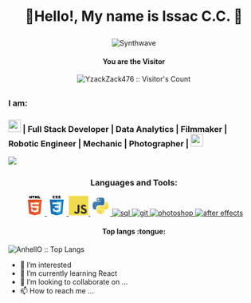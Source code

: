 # <p align="center">👋Hello!, My name is Issac C.C. 👋</p>
<p align="center"><img src="https://thumbs.gfycat.com/GoodnaturedFondGaur-size_restricted.gif" alt="Synthwave" height="300" width="500"></p>

<!-- Numero de visita -->
<h4 align="center">You are the Visitor</h4>
<p align="center"><img src="https://profile-counter.glitch.me/{YzackZack476}/count.svg" alt="YzackZack476 :: Visitor's Count" /></p>

<!-- Mi descripcion -->
## <h3>I am:</h3>
### <img width="25" height="25" src="https://user-images.githubusercontent.com/98198234/201503530-590c9cd2-7486-40a4-a135-5af71dbd285b.png"/> | Full Stack Developer | Data Analytics | Filmmaker | Robotic Engineer | Mechanic | Photographer | <img width="25" height="25" src="https://user-images.githubusercontent.com/98198234/201503530-590c9cd2-7486-40a4-a135-5af71dbd285b.png"/> 

<!-- Barra de separacion -->
<img src="https://user-images.githubusercontent.com/73097560/115834477-dbab4500-a447-11eb-908a-139a6edaec5c.gif">
<br/>

<!-- Skills con programas -->
<h3 align="center">Languages and Tools:</h3>

<p align="center"> 
  <a href="https://www.w3.org/html/" target="_blank"> 
    <img src="https://raw.githubusercontent.com/devicons/devicon/master/icons/html5/html5-original-wordmark.svg" alt="html5" width="40" height="40"/> 
  </a>
  <a href="https://www.w3schools.com/css/" target="_blank"> 
    <img src="https://raw.githubusercontent.com/devicons/devicon/master/icons/css3/css3-original-wordmark.svg" alt="css3" width="40" height="40"/> 
  </a> 
  <a href="https://developer.mozilla.org/en-US/docs/Web/JavaScript" target="_blank"> 
    <img src="https://raw.githubusercontent.com/devicons/devicon/master/icons/javascript/javascript-original.svg" alt="javascript" width="40" height="40"/> 
  </a>  
  <a href="https://www.python.org" target="_blank"> 
    <img src="https://raw.githubusercontent.com/devicons/devicon/master/icons/python/python-original.svg" alt="python" width="40" height="40"/> 
  </a>  
  <a href="https://www.google.com/" target="_blank"> 
    <img src="https://user-images.githubusercontent.com/98198234/201507597-b40a696d-2b52-4b98-b7d3-636d4c8d1316.png" alt="sql" width="40" height="40"/> 
  </a>
  <a href="https://git-scm.com/" target="_blank"> 
    <img src="https://www.vectorlogo.zone/logos/git-scm/git-scm-icon.svg" alt="git" width="40" height="40"/> 
  </a>
  <a href="https://git-scm.com/" target="_blank"> 
    <img src="https://cdn-icons-png.flaticon.com/512/5210/5210800.png" alt="photoshop" width="40" height="40"/> 
  </a>
  <a href="https://git-scm.com/" target="_blank"> 
    <img src="https://cdn-icons-png.flaticon.com/512/5210/5210884.png" alt="after effects" width="40" height="40"/> 
  </a>
</p>



<h4 align="center">Top langs :tongue:</h4>
<p align="left"><img src="https://github-readme-stats.vercel.app/api/top-langs/?username=YzackZack476&langs_count=10&theme=tokyonight&layout=compact" alt="AnhellO :: Top Langs" /></p>



- 👀 I’m interested
- 🌱 I’m currently learning React
- 💞️ I’m looking to collaborate on ...
- 📫 How to reach me ...

<!---
YzackZack476/YzackZack476 is a ✨ special ✨ repository because its `README.md` (this file) appears on your GitHub profile.
You can click the Preview link to take a look at your changes.
--->
